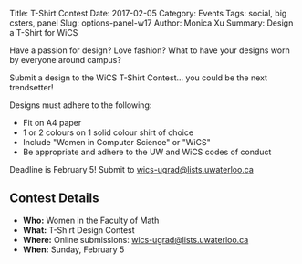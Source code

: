 Title: T-Shirt Contest
Date: 2017-02-05
Category: Events
Tags: social, big csters, panel
Slug: options-panel-w17
Author: Monica Xu
Summary: Design a T-Shirt for WiCS 


Have a passion for design? 
Love fashion? 
What to have your designs worn by everyone around campus? 

Submit a design to
the WiCS T-Shirt Contest... you could be the next trendsetter!

Designs must adhere to the following:
+  Fit on A4 paper
+  1 or 2 colours on 1 solid colour shirt of choice
+  Include "Women in Computer Science" or "WiCS"
+  Be appropriate and adhere to the UW and WiCS codes of conduct

Deadline is February 5! Submit to wics-ugrad@lists.uwaterloo.ca


## Contest Details ##

+ **Who:** Women in the Faculty of Math
+ **What:** T-Shirt Design Contest
+ **Where:** Online submissions: wics-ugrad@lists.uwaterloo.ca
+ **When:** Sunday, February 5